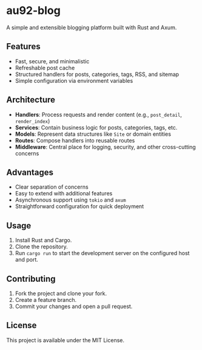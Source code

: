 
# au92-blog

A simple and extensible blogging platform built with Rust and Axum.

## Features
- Fast, secure, and minimalistic
- Refreshable post cache
- Structured handlers for posts, categories, tags, RSS, and sitemap
- Simple configuration via environment variables

## Architecture
- **Handlers**: Process requests and render content (e.g., `post_detail`, `render_index`)
- **Services**: Contain business logic for posts, categories, tags, etc.
- **Models**: Represent data structures like `Site` or domain entities
- **Routes**: Compose handlers into reusable routes
- **Middleware**: Central place for logging, security, and other cross-cutting concerns

## Advantages
- Clear separation of concerns
- Easy to extend with additional features
- Asynchronous support using `tokio` and `axum`
- Straightforward configuration for quick deployment

## Usage
1. Install Rust and Cargo.
2. Clone the repository.
3. Run `cargo run` to start the development server on the configured host and port.

## Contributing
1. Fork the project and clone your fork.
2. Create a feature branch.
3. Commit your changes and open a pull request.

## License
This project is available under the MIT License.